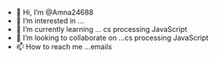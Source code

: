 - 👋 Hi, I’m @Amna24688
- 👀 I’m interested in ...
- 🌱 I’m currently learning ... cs processing JavaScript 
- 💞️ I’m looking to collaborate on ...cs processing JavaScript 
- 📫 How to reach me ...emails 

<!---
Amna24688/Amna24688 is a ✨ special ✨ repository because its `README.md` (this file) appears on your GitHub profile.
You can click the Preview link to take a look at your changes.
--->
